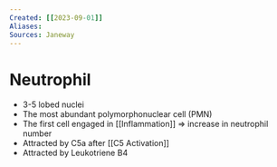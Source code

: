 ```yaml
---
Created: [[2023-09-01]]
Aliases: 
Sources: Janeway
---
```

# Neutrophil
- 3-5 lobed nuclei
- The most abundant polymorphonuclear cell (PMN)
- The first cell engaged in [[Inflammation]] ⇒ increase in neutrophil number
- Attracted by C5a after [[C5 Activation]]
- Attracted by Leukotriene B4